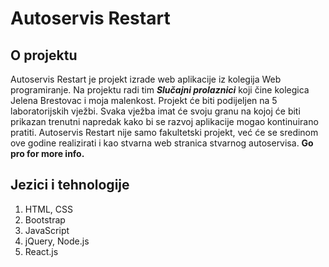 # Autoservis Restart

## O projektu

Autoservis Restart je projekt izrade web aplikacije iz kolegija Web programiranje. Na projektu radi tim ***Slučajni prolaznici*** koji čine kolegica Jelena Brestovac i moja malenkost.
Projekt će biti podijeljen na 5 laboratorijskih vježbi. Svaka vježba imat će svoju granu na kojoj će biti prikazan trenutni napredak kako bi se razvoj aplikacije mogao kontinuirano pratiti.
Autoservis Restart nije samo fakultetski projekt, već će se sredinom ove godine realizirati i kao stvarna web stranica stvarnog autoservisa. **Go pro for more info.**

## Jezici i tehnologije 

  1. HTML, CSS
  2. Bootstrap
  3. JavaScript
  4. jQuery, Node.js
  5. React.js
